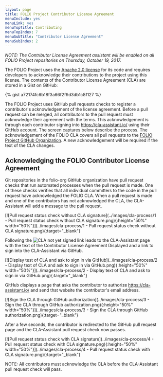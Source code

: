 ```yaml
---
layout: page
title: FOLIO Project Contributor License Agreement
menuInclude: yes
menuLink: yes
menuTopTitle: Contributing
menuTopIndex: 7
menuSubTitle: "Contributor License Agreement"
menuSubIndex: 2
---
```


_NOTE: The Contributor License Agreement assistant will be enabled on all FOLIO Project repositories on Thursday, October 19, 2017._

The FOLIO Project uses the [Apache 2.0 license](https://www.apache.org/licenses/LICENSE-2.0) for its code and requires developers to acknowledge their contributions to the project using this license.
The contents of the Contributor License Agreement (CLA) are stored in a Gist on GitHub:

{% gist a72174fc6b18f3a66f2f9d3db1c8f127 %}

The FOLIO Project uses GitHub pull requests checks to register a contributor's acknowledgement of the license agreement.
Before a pull request can be merged, all contributors to the pull request must acknowledge their agreement with the terms.
This acknowledgement is through each contributor signing into https://cla-assistant.io/ using their GitHub account.
The screen captures below describe the process.
The acknowledgement of the FOLIO CLA covers all pull requests to the [FOLIO Project GitHub Organization](https://github.org/folio-org).
A new acknowledgement will be required if the text of the CLA changes.

## Acknowledging the FOLIO Contributor License Agreement

Git repositories in the folio-org GitHub organization have pull request checks that run automated processes when the pull request is made.
One of these checks verifies that all individual committers to the code in the pull request have acknowledged the FOLIO CLA.
When a pull request is made and one of the contributors has not acknowledged the CLA, the CLA-Assistant will add a message to the pull request.

[![Pull request status check without CLA signature](../images/cla-process/1 - Pull request status check without CLA signature.png){:height="50%" width="50%"}](../images/cla-process/1 - Pull request status check without CLA signature.png){:target="_blank"}

Following the ![CLA not yet signed](https://camo.githubusercontent.com/0a16aa28ccc85529801cccef17b3dfaeb79183c6/68747470733a2f2f636c612d617373697374616e742e696f2f70756c6c2f62616467652f6e6f745f7369676e6564) link leads to the CLA-Assistant page with the text of the Contributor License Agreement Displayed and a link to sign into the CLA-Assistant via GitHub.

[![Display test of CLA and ask to sign in via GitHub](../images/cla-process/2 - Display text of CLA and ask to sign in via GitHub.png){:height="50%" width="50%"}](../images/cla-process/2 - Display text of CLA and ask to sign in via GitHub.png){:target="_blank"}

GitHub displays a page that asks the contributor to authorize https://cla-assistant.io/ and send that website the contributor's email address.

[![Sign the CLA through GitHub authorization](../images/cla-process/3 - Sign the CLA through GitHub authorization.png){:height="50%" width="50%"}](../images/cla-process/3 - Sign the CLA through GitHub authorization.png){:target="_blank"}

After a few seconds, the contributor is redirected to the GitHub pull request page and the CLA-Assistant pull request check now passes.

[![Pull request status check with CLA signature](../images/cla-process/4 - Pull request status check with CLA signature.png){:height="50%" width="50%"}](../images/cla-process/4 - Pull request status check with CLA signature.png){:target="_blank"}

NOTE: All contributors must acknowledge the CLA before the CLA-Assistant pull request check will pass.
